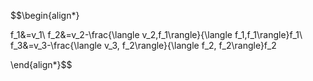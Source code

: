 
$$\begin{align*}

f_1&=v_1\\
f_2&=v_2-\frac{\langle v_2,f_1\rangle}{\langle f_1,f_1\rangle}f_1\\
f_3&=v_3-\frac{\langle v_3, f_2\rangle}{\langle f_2, f_2\rangle}f_2

\end{align*}$$